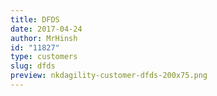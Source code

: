 ```yaml
---
title: DFDS
date: 2017-04-24
author: MrHinsh
id: "11827"
type: customers
slug: dfds
preview: nkdagility-customer-dfds-200x75.png
---
```


